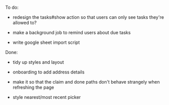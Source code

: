 To do:

- redesign the tasks#show action so that users can only see tasks they're allowed to?

- make a background job to remind users about due tasks

- write google sheet import script


Done: 

- tidy up styles and layout

- onboarding to add address details

- make it so that the claim and done paths don't behave strangely when refreshing the page

- style nearest/most recent picker